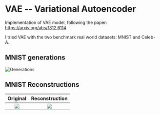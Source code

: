 # VAE -- Variational Autoencoder

Implementation of VAE model, following the paper: https://arxiv.org/abs/1312.6114

I tried VAE with the two benchmark real world datasets: MNIST and Celeb-A.

## MNIST generations

![Generations](https://github.com/PrateekMunjal/VAE/blob/master/MNIST/generations.gif)



## MNIST Reconstructions

Original            |  Reconstruction
:-------------------------:|:-------------------------: 
![](https://github.com/PrateekMunjal/VAE/blob/master/MNIST/op-real/original_new_vae-95.png)  |  ![](https://github.com/PrateekMunjal/VAE/blob/master/MNIST/op-recons/reconstructed_new_vae-95.png)

